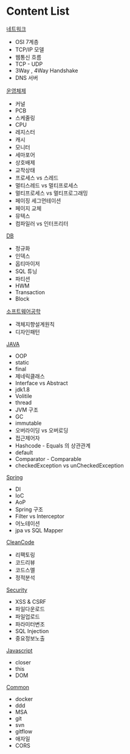 # Content List
[네트워크](https://github.com/ppurx/PrepareInterview/blob/master/Network)
  - OSI 7계층
  - TCP/IP 모델
  - 웹통신 흐름
  - TCP - UDP
  - 3Way , 4Way Handshake
  - DNS 서버
   
[운영체제](https://github.com/ppurx/PrepareInterview/blob/master/OS)
  - 커널
  - PCB
  - 스케줄링
  - CPU
  - 레지스터
  - 캐시
  - 모니터
  - 세마포어
  - 상호배제
  - 교착상태
  - 프로세스 vs 스레드
  - 멀티스레드 vs 멀티프로세스
  - 멀티프로세스 vs 멀티프로그래밍
  - 페이징 세그먼테이션
  - 페이지 교체
  - 뮤텍스
  - 컴파일러 vs 인터프리터
  
[DB](https://github.com/ppurx/PrepareInterview/blob/master/Database)
  - 정규화
  - 인덱스
  - 옵티마이저
  - SQL 튜닝
  - 파티션
  - HWM
  - Transaction
  - Block
  
[소프트웨어공학](https://github.com/ppurx/PrepareInterview/blob/master/Software%20Engineering)
  - 객체지향설계원칙
  - 디자인패턴
  
[JAVA](https://github.com/ppurx/PrepareInterview/blob/master/Java)
  - OOP
  - static
  - final
  - 제네릭클래스
  - Interface vs Abstract
  - jdk1.8
  - Volitile
  - thread
  - JVM 구조
  - GC
  - immutable
  - 오버라이딩 vs 오버로딩
  - 접근제어자
  - Hashcode - Equals 의 상관관계
  - default
  - Comparator - Comparable
  - checkedException vs unCheckedException
  
[Spring](https://github.com/ppurx/PrepareInterview/blob/master/Spring)
  - DI
  - IoC
  - AoP
  - Spring 구조
  - Filter vs Interceptor
  - 어노테이션
  - jpa vs SQL Mapper
  
[CleanCode](https://github.com/ppurx/PrepareInterview/blob/master/CleanCode)
  - 리팩토링
  - 코드리뷰
  - 코드스멜
  - 정적분석
  
[Security](https://github.com/ppurx/PrepareInterview/blob/master/Security)
  - XSS & CSRF
  - 파일다운로드
  - 파일업로드
  - 파라미터변조
  - SQL Injection
  - 중요정보노출
  
[Javascript](https://github.com/ppurx/PrepareInterview/blob/master/Javascript)
  - closer
  - this
  - DOM
  
[Common](https://github.com/ppurx/PrepareInterview/blob/master/Common)
  - docker
  - ddd
  - MSA
  - git
  - svn
  - gitflow
  - 애자일
  - CORS
  
  
  
